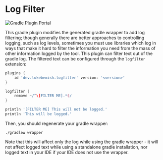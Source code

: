 # Log Filter

[![Gradle Plugin Portal](https://img.shields.io/gradle-plugin-portal/v/dev.lukebemish.logfilter?style=for-the-badge)](https://plugins.gradle.org/plugin/dev.lukebemish.logfilter)

This gradle plugin modifies the generated gradle wrapper to add log filtering; though generally there are better approaches to controlling logging, such as
log levels, sometimes you must use libraries which log in ways that make it hard to filter the information you need from the mass of other information logged
by the tool. This plugin can filter text out of the gradle log. The filtered text can be configured through the `logfilter` extension:

```gradle
plugins {
    id 'dev.lukebemish.logfilter' version: '<version>'
}

logfilter {
    remove ~/^\[FILTER ME].*$/
}

println '[FILTER ME] This will not be logged.'
println 'This will be logged.'
```

Then, you should regenerate your gradle wrapper:

```
./gradlew wrapper
```

Note that this will affect only the log while using the gradle wrapper - it will not affect logged text while using a standalone gradle installation, nor logged
text in your IDE if your IDE does not use the wrapper.

